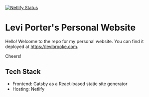 [![Netlify Status](https://api.netlify.com/api/v1/badges/366c0f7d-7d3e-4043-8769-d71034de1e43/deploy-status)](https://app.netlify.com/sites/levibrooke-website/deploys)

# Levi Porter's Personal Website
Hello! Welcome to the repo for my personal website. You can find it deployed at https://levibrooke.com.

Cheers!

## Tech Stack
- Frontend: Gatsby as a React-based static site generator
- Hosting: Netlify